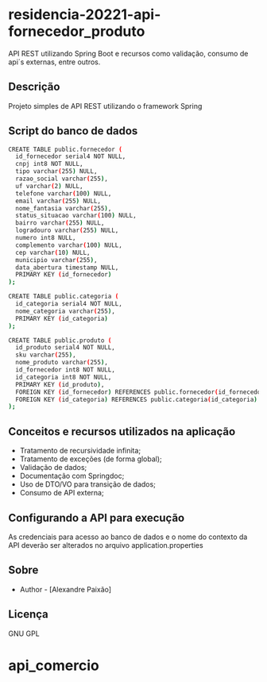 # residencia-20221-api-fornecedor_produto
API REST utilizando Spring Boot e recursos como validação, consumo de api´s externas, entre outros.

## Descrição

Projeto simples de API REST utilizando o framework Spring

## Script do banco de dados 

```bash
CREATE TABLE public.fornecedor (
  id_fornecedor serial4 NOT NULL,
  cnpj int8 NOT NULL,
  tipo varchar(255) NULL,
  razao_social varchar(255),
  uf varchar(2) NULL,
  telefone varchar(100) NULL,
  email varchar(255) NULL,
  nome_fantasia varchar(255),
  status_situacao varchar(100) NULL,
  bairro varchar(255) NULL,
  logradouro varchar(255) NULL,
  numero int8 NULL,
  complemento varchar(100) NULL,
  cep varchar(10) NULL,
  municipio varchar(255),
  data_abertura timestamp NULL,
  PRIMARY KEY (id_fornecedor)
);

CREATE TABLE public.categoria (
  id_categoria serial4 NOT NULL,
  nome_categoria varchar(255),
  PRIMARY KEY (id_categoria)
);

CREATE TABLE public.produto (
  id_produto serial4 NOT NULL,
  sku varchar(255),
  nome_produto varchar(255),
  id_fornecedor int8 NOT NULL,
  id_categoria int8 NOT NULL,
  PRIMARY KEY (id_produto),
  FOREIGN KEY (id_fornecedor) REFERENCES public.fornecedor(id_fornecedor),
  FOREIGN KEY (id_categoria) REFERENCES public.categoria(id_categoria)
);
```

## Conceitos e recursos utilizados na aplicação

- Tratamento de recursividade infinita;
- Tratamento de exceções (de forma global);
- Validação de dados;
- Documentação com Springdoc;
- Uso de DTO/VO para transição de dados;
- Consumo de API externa;

## Configurando a API para execução

As credenciais para acesso ao banco de dados e o nome do contexto da API deverão ser alterados no arquivo application.properties

## Sobre

- Author - [Alexandre Paixão]

## Licença

GNU GPL
# api_comercio

